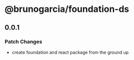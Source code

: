 # @brunogarcia/foundation-ds

## 0.0.1

### Patch Changes

- create foundation and react package from the ground up
